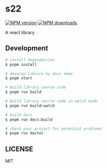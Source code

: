 # s22

[![NPM version](https://img.shields.io/npm/v/s22.svg?style=flat)](https://npmjs.org/package/s22)
[![NPM downloads](http://img.shields.io/npm/dm/s22.svg?style=flat)](https://npmjs.org/package/s22)

A react library

## Development

```bash
# install dependencies
$ pnpm install

# develop library by docs demo
$ pnpm start

# build library source code
$ pnpm run build

# build library source code in watch mode
$ pnpm run build:watch

# build docs
$ pnpm run docs:build

# check your project for potential problems
$ pnpm run doctor
```

## LICENSE

MIT
